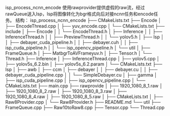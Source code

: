 isp_process_ncnn_encode
使用rawprovider提供虚假的raw流，经过rawQueue送入Isp，Isp将图像转化为bgr格式向后对接ncnn任务和encode任务。
结构：
isp_process_ncnn_encode
├── CMakeLists.txt
├── Encode
│   ├── EncodeThread.cpp
│   ├── yuv_encode.cpp
│   └── CMakeLists.txt
├── include
│   ├── Encode
│   │   └── EncodeThread.h
│   ├── Inference
│   │   ├── InferenceThread.h
│   │   ├── PreviewThread.h
│   │   └── yolov5.h
│   ├── Isp
│   │   ├── debayer_cuda_pipeline.h
│   │   ├── debayer.cuh
│   │   ├── isp_cuda_pipeline.h
│   │   └── isp_opencv_pipeline.h
│   └── util
│       ├── FrameQueue.h
│       ├── MatbgrToAVFrameyuv.h
│       ├── Tensor.h
│       └── Thread.h
├── Inference
│   ├── InferenceThread.cpp
│   ├── yolov5.cpp
│   ├── yolov5s_6.2.bin
│   ├── yolov5s_6.2.param
│   └── CMakeLists.txt
├── Isp
│   ├── awb
│   ├── ccm
│   ├── debayer
│   │   ├── debayer.cu
│   │   ├── debayer_cuda_pipeline.cpp
│   │   └── SimpleDebayer.cu
│   ├── gamma
│   ├── isp_cuda_pipeline.cpp
│   ├── isp_opencv_pipeline.cpp
│   └── CMakeLists.txt
├── main.cpp
├── rawprovide
│   ├── 1920_1080_8_1.raw
│   ├── 1920_1080_8_2.raw
│   ├── 1920_1080_8_3.raw
│   ├── 1920_1080_8_4.raw
│   ├── 1920_1080_8_5.raw
│   ├── CMakeLists.txt
│   ├── Raw8Provider.cpp
│   └── Raw8Provider.h
├── README.md
└── util
    ├── FrameQueue.cpp
    ├── Raw10toRaw8.cpp
    ├── Tensor.cpp
    └── Thread.cpp